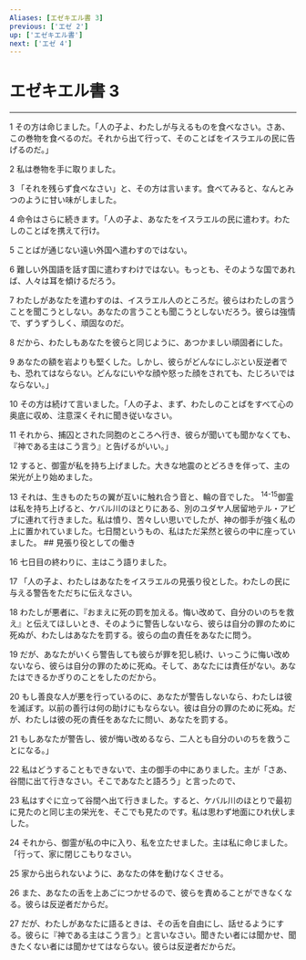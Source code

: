 ```yaml
---
Aliases: [エゼキエル書 3]
previous: ['エゼ 2']
up: ['エゼキエル書']
next: ['エゼ 4']
---
```

# エゼキエル書 3

***




1 
その方は命じました。「人の子よ、わたしが与えるものを食べなさい。さあ、この巻物を食べるのだ。それから出て行って、そのことばをイスラエルの民に告げるのだ。」 



2 
私は巻物を手に取りました。 



3 
「それを残らず食べなさい」と、その方は言います。食べてみると、なんとみつのように甘い味がしました。 



4 
命令はさらに続きます。「人の子よ、あなたをイスラエルの民に遣わす。わたしのことばを携えて行け。 



5 
ことばが通じない遠い外国へ遣わすのではない。 



6 
難しい外国語を話す国に遣わすわけではない。もっとも、そのような国であれば、人々は耳を傾けるだろう。 



7 
わたしがあなたを遣わすのは、イスラエル人のところだ。彼らはわたしの言うことを聞こうとしない。あなたの言うことも聞こうとしないだろう。彼らは強情で、ずうずうしく、頑固なのだ。 



8 
だから、わたしもあなたを彼らと同じように、あつかましい頑固者にした。 



9 
あなたの額を岩よりも堅くした。しかし、彼らがどんなにしぶとい反逆者でも、恐れてはならない。どんなにいやな顔や怒った顔をされても、たじろいではならない。」 



10 
その方は続けて言いました。「人の子よ、まず、わたしのことばをすべて心の奥底に収め、注意深くそれに聞き従いなさい。 



11 
それから、捕囚とされた同胞のところへ行き、彼らが聞いても聞かなくても、『神である主はこう言う』と告げるがいい。」 



12 
すると、御霊が私を持ち上げました。大きな地震のとどろきを伴って、主の栄光が上り始めました。 



13 
それは、生きものたちの翼が互いに触れ合う音と、輪の音でした。 <sup class="versenum">14-15</sup>御霊は私を持ち上げると、ケバル川のほとりにある、別のユダヤ人居留地テル・アビブに連れて行きました。私は憤り、苦々しい思いでしたが、神の御手が強く私の上に置かれていました。七日間というもの、私はただ呆然と彼らの中に座っていました。 ## 見張り役としての働き 



16 
七日目の終わりに、主はこう語りました。 



17 
「人の子よ、わたしはあなたをイスラエルの見張り役とした。わたしの民に与える警告をただちに伝えなさい。 



18 
わたしが悪者に、『おまえに死の罰を加える。悔い改めて、自分のいのちを救え』と伝えてほしいとき、そのように警告しないなら、彼らは自分の罪のために死ぬが、わたしはあなたを罰する。彼らの血の責任をあなたに問う。 



19 
だが、あなたがいくら警告しても彼らが罪を犯し続け、いっこうに悔い改めないなら、彼らは自分の罪のために死ぬ。そして、あなたには責任がない。あなたはできるかぎりのことをしたのだから。 



20 
もし善良な人が悪を行っているのに、あなたが警告しないなら、わたしは彼を滅ぼす。以前の善行は何の助けにもならない。彼は自分の罪のために死ぬ。だが、わたしは彼の死の責任をあなたに問い、あなたを罰する。 



21 
もしあなたが警告し、彼が悔い改めるなら、二人とも自分のいのちを救うことになる。」 



22 
私はどうすることもできないで、主の御手の中にありました。主が「さあ、谷間に出て行きなさい。そこであなたと語ろう」と言ったので、 



23 
私はすぐに立って谷間へ出て行きました。すると、ケバル川のほとりで最初に見たのと同じ主の栄光を、そこでも見たのです。私は思わず地面にひれ伏しました。 



24 
それから、御霊が私の中に入り、私を立たせました。主は私に命じました。「行って、家に閉じこもりなさい。 



25 
家から出られないように、あなたの体を動けなくさせる。 



26 
また、あなたの舌を上あごにつかせるので、彼らを責めることができなくなる。彼らは反逆者だからだ。 



27 
だが、わたしがあなたに語るときは、その舌を自由にし、話せるようにする。彼らに『神である主はこう言う』と言いなさい。聞きたい者には聞かせ、聞きたくない者には聞かせてはならない。彼らは反逆者だからだ。
